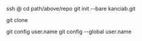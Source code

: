 
ssh <kanciab>@<host> cd path/above/repo git init --bare kanciab.git

git clone <nardzedziaprogr> <kanciab>


git config user.name <kanciab>
git config --global user.name <kanciab>
